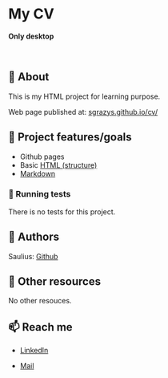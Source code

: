 # My CV

**Only desktop**

<br>

## 🌟 About

This is my HTML project for learning purpose.

Web page published at: [sgrazys.github.io/cv/](sgrazys.github.io/cv/) 

## 🎯 Project features/goals

-   Github pages
-   Basic [HTML (structure)](https://www.w3schools.com/TAGS/default.asp)
-   [Markdown](https://docs.github.com/en/get-started/writing-on-github/getting-started-with-writing-and-formatting-on-github/basic-writing-and-formatting-syntax)


### 🧪 Running tests

There is no tests for this project.

## 🥸 Authors

Saulius: [Github](https://github.com/sgrazys)

## 🔗 Other resources

No other resouces.

## 📫 Reach me
- [LinkedIn](https://www.linkedin.com/in/saulius-grazys/)

- [Mail](mailto:s.grazys@gmail.com)
